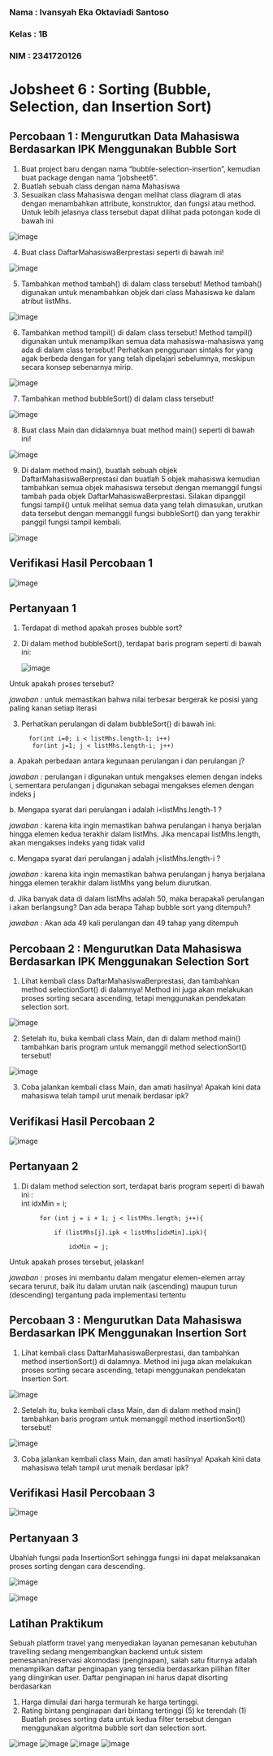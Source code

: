 ### Nama  : Ivansyah Eka Oktaviadi Santoso
### Kelas  : 1B
### NIM  : 2341720126

# Jobsheet 6 : Sorting (Bubble, Selection, dan Insertion Sort)

## Percobaan 1 : Mengurutkan Data Mahasiswa Berdasarkan IPK Menggunakan Bubble Sort
1. Buat project baru dengan nama “bubble-selection-insertion”, kemudian buat package 
dengan nama “jobsheet6”. 
2. Buatlah sebuah class dengan nama Mahasiswa 
3. Sesuaikan class Mahasiswa dengan melihat class diagram di atas dengan menambahkan 
attribute, konstruktor, dan fungsi atau method. Untuk lebih jelasnya class tersebut dapat 
dilihat pada potongan kode di bawah ini 

![image](./Laporan/Class%20Mahasiswa.png)

4. Buat class DaftarMahasiswaBerprestasi seperti di bawah ini!

![image](./Laporan/)

5. Tambahkan method tambah() di dalam class tersebut! Method tambah() digunakan 
untuk menambahkan objek dari class Mahasiswa ke dalam atribut listMhs.

![image](./Laporan/method%20tambah.png)

6. Tambahkan method tampil() di dalam class tersebut! Method tampil() digunakan untuk 
menampilkan semua data mahasiswa-mahasiswa yang ada di dalam class tersebut! 
Perhatikan penggunaan sintaks for yang agak berbeda dengan for yang telah dipelajari 
sebelumnya, meskipun secara konsep sebenarnya mirip.

![image](./Laporan/method%20tampil.png) 

7. Tambahkan method bubbleSort() di dalam class tersebut!

![image](./Laporan/method%20bubblesort.png)

8. Buat class Main dan didalamnya buat method main() seperti di bawah ini!

![image](./Laporan/class%20main.png)

9. Di dalam method main(), buatlah sebuah objek DaftarMahasiswaBerprestasi dan 
buatlah 5 objek mahasiswa kemudian tambahkan semua objek mahasiswa tersebut 
dengan memanggil fungsi tambah pada objek DaftarMahasiswaBerprestasi. Silakan 
dipanggil fungsi tampil() untuk melihat semua data yang telah dimasukan, urutkan data 
tersebut dengan memanggil fungsi bubbleSort() dan yang terakhir panggil fungsi tampil 
kembali.

![image](./Laporan/Bubble%20sort.png)


## Verifikasi Hasil Percobaan 1
![image](./Laporan/hasil%20percobaan%20bubble%20sort.png)

## Pertanyaan 1
1. Terdapat di method apakah proses bubble sort? 

2. Di dalam method bubbleSort(), terdapat baris program seperti di bawah ini: 

   ![image](./Laporan/method%20bubblesort.png)

Untuk apakah proses tersebut?

<i> jawaban : </i> untuk memastikan bahwa nilai terbesar bergerak ke posisi yang paling kanan setiap iterasi 

3. Perhatikan perulangan di dalam bubbleSort() di bawah ini:

         for(int i=0; i < listMhs.length-1; i++)
          for(int j=1; j < listMhs.length-i; j++)



a. Apakah perbedaan antara kegunaan perulangan i dan perulangan j?  

<i> jawaban : </i> perulangan i digunakan untuk mengakses elemen dengan indeks i, sementara perulangan j digunakan sebagai mengakses elemen dengan indeks j 

b. Mengapa syarat dari perulangan i adalah i<listMhs.length-1 ? 

<i> jawaban : </i> karena kita ingin memastikan bahwa perulangan i hanya berjalan hingga elemen kedua terakhir dalam listMhs. Jika mencapai listMhs.length, akan mengakses indeks yang tidak valid 

c. Mengapa syarat dari perulangan j adalah j<listMhs.length-i ? 

<i> jawaban : </i> karena kita ingin memastikan bahwa perulangan j hanya berjalana hingga elemen terakhir dalam listMhs yang belum diurutkan. 

d. Jika banyak data di dalam listMhs adalah 50, maka berapakali perulangan i  akan 
berlangsung? Dan ada berapa Tahap bubble sort yang ditempuh? 

<i> jawaban : </i> Akan ada 49 kali perulangan dan 49 tahap yang ditempuh

##  Percobaan 2 : Mengurutkan Data Mahasiswa Berdasarkan IPK Menggunakan Selection Sort
1. Lihat kembali class DaftarMahasiswaBerprestasi, dan tambahkan method selectionSort() 
di dalamnya! Method ini juga akan melakukan proses sorting secara ascending, tetapi 
menggunakan pendekatan selection sort.

![image](./Laporan/method%20selectionsort.png)

2. Setelah itu, buka kembali class Main, dan di dalam method main() tambahkan baris 
program untuk memanggil method selectionSort() tersebut! 

![image](./Laporan/selectionsort.png)

3. Coba jalankan kembali class Main, dan amati hasilnya! Apakah kini data mahasiswa telah 
tampil urut menaik berdasar ipk?

## Verifikasi Hasil Percobaan 2
![image](./Laporan/hasil%20percobaa%20selectionsort.png) 

## Pertanyaan 2
1. Di dalam method selection sort, terdapat baris program seperti di bawah ini :    
            int idxMin = i;

            for (int j = i + 1; j < listMhs.length; j++){ 

                if (listMhs[j].ipk < listMhs[idxMin].ipk){

                    idxMin = j;

Untuk apakah proses tersebut, jelaskan!

<i> jawaban : </i> proses ini membantu dalam mengatur elemen-elemen array secara terurut, baik itu dalam urutan naik (ascending) maupun turun (descending) tergantung pada implementasi tertentu 

## Percobaan 3 : Mengurutkan Data Mahasiswa Berdasarkan IPK Menggunakan Insertion Sort 
1. Lihat kembali class DaftarMahasiswaBerprestasi, dan tambahkan method insertionSort() 
di dalamnya. Method ini juga akan melakukan proses sorting secara ascending, tetapi 
menggunakan pendekatan Insertion Sort. 

![image](./Laporan/method%20insertionsort.png)

2. Setelah itu, buka kembali class Main, dan di dalam method main() tambahkan baris 
program untuk memanggil method insertionSort() tersebut!

![image](./Laporan/insertionSort.png)

3. Coba jalankan kembali class Main, dan amati hasilnya! Apakah kini data mahasiswa telah 
tampil urut menaik berdasar ipk? 

## Verifikasi Hasil Percobaan 3
![image](./Laporan/hasil%20percobaan%20insertionsort.png)

## Pertanyaan 3
Ubahlah fungsi pada InsertionSort sehingga fungsi ini dapat melaksanakan proses sorting 
dengan cara descending.

![image](./Laporan/ubah%20method%20insertionsort.png)

![image](./Laporan/hasil%20pertanyaan%203.png)

## Latihan Praktikum 
Sebuah platform travel yang menyediakan layanan pemesanan kebutuhan travelling sedang 
mengembangkan backend untuk sistem pemesanan/reservasi akomodasi (penginapan), salah 
satu fiturnya adalah menampilkan daftar penginapan yang tersedia berdasarkan pilihan filter 
yang diinginkan user. Daftar penginapan ini harus dapat disorting berdasarkan  
1. Harga dimulai dari harga termurah ke harga tertinggi.  
2. Rating bintang penginapan dari bintang tertinggi (5) ke terendah (1)  
Buatlah proses sorting data untuk kedua filter tersebut dengan menggunakan algoritma 
bubble sort dan selection sort. 

![image](./Laporan/hotel.png)
![image](./Laporan/hotelservice.png)
![image](./Laporan/mainhotel.png)
![image](./Laporan/hasil%20latihan%20praktikum.png)


